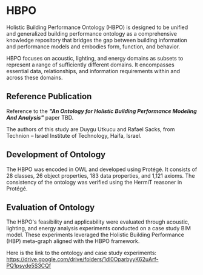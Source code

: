 # HBPO
Holistic Building Performance Ontology (HBPO) is designed to be unified and generalized building performance ontology as a comprehensive knowledge repository that bridges the gap between building information and performance models and embodies form, function, and behavior.

HBPO focuses on acoustic, lighting, and energy domains as subsets to represent a range of sufficiently different domains. It encompasses essential data, relationships, and information requirements within and across these domains.  

## Reference Publication
Reference to the __*"An Ontology for Holistic Building Performance Modeling And Analysis"*__ paper TBD.

The authors of this study are Duygu Utkucu and Rafael Sacks, from Technion – Israel Institute of Technology, Haifa, Israel.

## Development of Ontology
The HBPO was encoded in OWL and developed using Protégé. It consists of 28 classes, 26 object properties, 183 data properties, and 1,121 axioms. The consistency of the ontology was verified using the HermiT reasoner in Protégé. 

## Evaluation of Ontology
The HBPO's feasibility and applicability were evaluated through acoustic, lighting, and energy analysis experiments conducted on a case study BIM model. These experiments leveraged the Holistic Building Performance (HBP) meta-graph aligned with the HBPO framework.

Here is the link to the ontology and case study experiments: https://drive.google.com/drive/folders/1dl0OparbyyK62uArf-PQ1psyde5S3CQf
